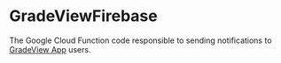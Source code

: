 # GradeViewFirebase
The Google Cloud Function code responsible to sending notifications to [GradeView App](https://github.com/KihtrakRaknas/GradeViewApp) users.
